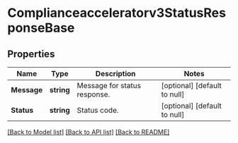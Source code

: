 # Complianceacceleratorv3StatusResponseBase

## Properties
Name | Type | Description | Notes
------------ | ------------- | ------------- | -------------
**Message** | **string** | Message for status response. | [optional] [default to null]
**Status** | **string** | Status code. | [optional] [default to null]

[[Back to Model list]](../README.md#documentation-for-models) [[Back to API list]](../README.md#documentation-for-api-endpoints) [[Back to README]](../README.md)

